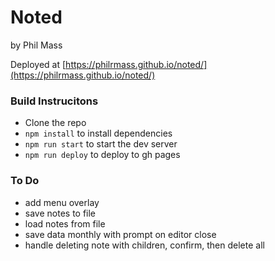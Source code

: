 # Noted
by Phil Mass

Deployed at [https://philrmass.github.io/noted/](https://philrmass.github.io/noted/)

### Build Instrucitons
- Clone the repo
- `npm install` to install dependencies
- `npm run start` to start the dev server
- `npm run deploy` to deploy to gh pages

### To Do
- add menu overlay
- save notes to file
- load notes from file
- save data monthly with prompt on editor close
- handle deleting note with children, confirm, then delete all
